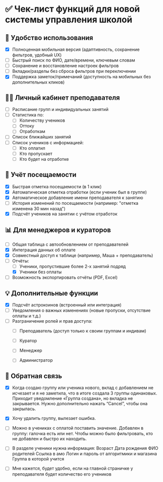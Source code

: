 # ✅ Чек-лист функций для новой системы управления школой

## 📱 Удобство использования

- [x] Полноценная мобильная версия (адаптивность, сохранение фильтров, удобный UX)
- [ ] Быстрый поиск по ФИО, дате/времени, ключевым словам
- [ ] Сохранение и восстановление настроек фильтров
- [ ] Вкладки/разделы без сброса фильтров при переключении
- [x] Поддержка заметок/примечаний (доступность на мобильных без дополнительных кликов)

## 🧑‍🏫 Личный кабинет преподавателя

- [ ] Расписание групп и индивидуальных занятий
- [ ] Статистика по:
  - [ ] Количеству учеников
  - [ ] Оттоку
  - [ ] Отработкам
- [ ] Список ближайших занятий
- [ ] Список учеников с информацией:
  - [ ] Кто оплатил
  - [ ] Кто пропускает
  - [ ] Кто будет на отработке

## 🧾 Учёт посещаемости

- [x] Быстрая отметка посещаемости (в 1 клик)
- [x] Автоматическая отметка отработки (если ученик был в группе)
- [x] Автоматическое добавление имени преподавателя к занятию
- [ ] История изменений по посещаемости (например: "отметка изменена 30 мин назад")
- [x] Подсчёт учеников на занятии с учётом отработок

## 📊 Для менеджеров и кураторов

- [ ] Общая таблица с автообновлением от преподавателей
- [x] Интеграция данных об оплате
- [x] Совместный доступ к таблице (например, Маша + преподаватель)
- [ ] Отчёты:
  - [ ] Ученики, пропустившие более 2-х занятий подряд
  - [x] Ученики без оплаты
- [ ] Возможность экспортировать отчёты (PDF, Excel)

## 💡 Дополнительные функции

- [x] Подсчёт астрокоинов (встроенный или интеграция)
- [ ] Уведомления о важных изменениях (новые пропуски, отсутствие оплаты и т.д.)
- [ ] Разграничение ролей и прав доступа:
  - [ ] Преподаватель (доступ только к своим группам и индивам)
  - [ ] Куратор
  - [ ] Менеджер
  - [ ] Администратор


## 💭 Обратная связь

- [x] Когда создаю группу или ученика нового, вклад с добавлением не исчезает и я не заметила, что в итоге создала 3 группы одинаковых.
      Приходит уведомление «Группа создана», но вкладка не закрывается. Нужно дополнительно нажать “Cancel”, чтобы она закрылась.
- [x] Хочу удалить группу, вылезает ошибка.
- [ ] Можно в учениках с оплатой поставить значение. Добавлен в группу: галочка есть или нет.
      Чтобы можно было фильтровать, кто не добавлен и быстро их находить.
- [ ] В разделе ученики нужна информация:
     Возраст
     Дата рождения
     ФИО родителей
     Ссылка в амо
     Логин и пароль от алгоритмики и магазина
     Группа в которой учится
- [ ] Мне кажется, будет удобно, если на главной страничке у преподавателя будет количество его учеников 


